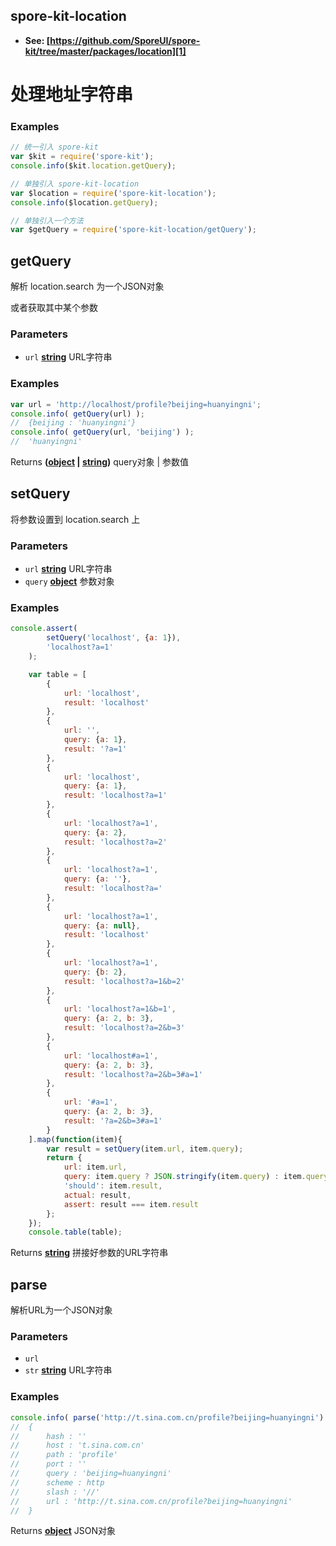 <!-- Generated by documentation.js. Update this documentation by updating the source code. -->

## spore-kit-location

-   **See: [https://github.com/SporeUI/spore-kit/tree/master/packages/location][1]**

# 处理地址字符串

### Examples

```javascript
// 统一引入 spore-kit
var $kit = require('spore-kit');
console.info($kit.location.getQuery);

// 单独引入 spore-kit-location
var $location = require('spore-kit-location');
console.info($location.getQuery);

// 单独引入一个方法
var $getQuery = require('spore-kit-location/getQuery');
```

## getQuery

解析 location.search 为一个JSON对象

或者获取其中某个参数

### Parameters

-   `url` **[string][2]** URL字符串

### Examples

```javascript
var url = 'http://localhost/profile?beijing=huanyingni';
console.info( getQuery(url) );
//	{beijing : 'huanyingni'}
console.info( getQuery(url, 'beijing') );
//	'huanyingni'
```

Returns **([object][3] \| [string][2])** query对象 | 参数值

## setQuery

将参数设置到 location.search 上

### Parameters

-   `url` **[string][2]** URL字符串
-   `query` **[object][3]** 参数对象

### Examples

```javascript
console.assert(
		setQuery('localhost', {a: 1}),
		'localhost?a=1'
	);

	var table = [
		{
			url: 'localhost',
			result: 'localhost'
		},
		{
			url: '',
			query: {a: 1},
			result: '?a=1'
		},
		{
			url: 'localhost',
			query: {a: 1},
			result: 'localhost?a=1'
		},
		{
			url: 'localhost?a=1',
			query: {a: 2},
			result: 'localhost?a=2'
		},
		{
			url: 'localhost?a=1',
			query: {a: ''},
			result: 'localhost?a='
		},
		{
			url: 'localhost?a=1',
			query: {a: null},
			result: 'localhost'
		},
		{
			url: 'localhost?a=1',
			query: {b: 2},
			result: 'localhost?a=1&b=2'
		},
		{
			url: 'localhost?a=1&b=1',
			query: {a: 2, b: 3},
			result: 'localhost?a=2&b=3'
		},
		{
			url: 'localhost#a=1',
			query: {a: 2, b: 3},
			result: 'localhost?a=2&b=3#a=1'
		},
		{
			url: '#a=1',
			query: {a: 2, b: 3},
			result: '?a=2&b=3#a=1'
		}
	].map(function(item){
		var result = setQuery(item.url, item.query);
		return {
			url: item.url,
			query: item.query ? JSON.stringify(item.query) : item.query,
			'should': item.result,
			actual: result,
			assert: result === item.result
		};
	});
	console.table(table);
```

Returns **[string][2]** 拼接好参数的URL字符串

## parse

解析URL为一个JSON对象

### Parameters

-   `url`  
-   `str` **[string][2]** URL字符串

### Examples

```javascript
console.info( parse('http://t.sina.com.cn/profile?beijing=huanyingni') );
//	{
//		hash : ''
//		host : 't.sina.com.cn'
//		path : 'profile'
//		port : ''
//		query : 'beijing=huanyingni'
//		scheme : http
//		slash : '//'
//		url : 'http://t.sina.com.cn/profile?beijing=huanyingni'
//	}
```

Returns **[object][3]** JSON对象

[1]: https://github.com/SporeUI/spore-kit/tree/master/packages/location

[2]: https://developer.mozilla.org/docs/Web/JavaScript/Reference/Global_Objects/String

[3]: https://developer.mozilla.org/docs/Web/JavaScript/Reference/Global_Objects/Object
